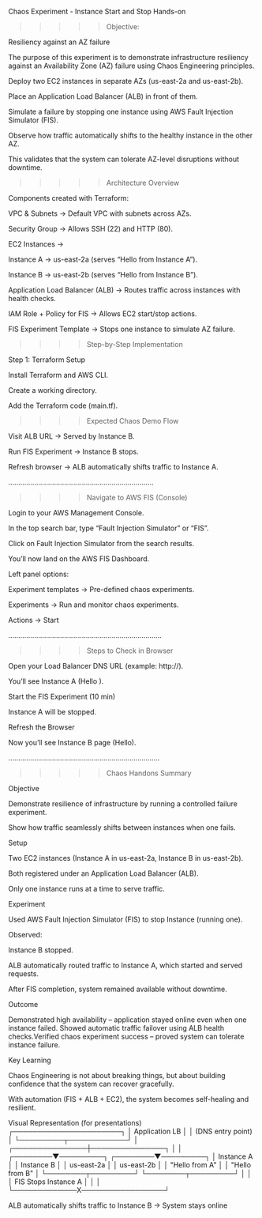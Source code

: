 Chaos Experiment - Instance Start and Stop Hands-on 
 
>>>>> Objective: 

Resiliency against an AZ failure 

 


The purpose of this experiment is to demonstrate infrastructure resiliency against an Availability Zone (AZ) failure using Chaos Engineering principles. 

Deploy two EC2 instances in separate AZs (us-east-2a and us-east-2b). 

Place an Application Load Balancer (ALB) in front of them. 

Simulate a failure by stopping one instance using AWS Fault Injection Simulator (FIS). 

Observe how traffic automatically shifts to the healthy instance in the other AZ. 

This validates that the system can tolerate AZ-level disruptions without downtime. 

 

>>>>> Architecture Overview 

Components created with Terraform: 

VPC & Subnets → Default VPC with subnets across AZs. 

Security Group → Allows SSH (22) and HTTP (80). 

EC2 Instances → 

Instance A → us-east-2a (serves “Hello from Instance A”). 

Instance B → us-east-2b (serves “Hello from Instance B”). 

Application Load Balancer (ALB) → Routes traffic across instances with health checks. 

IAM Role + Policy for FIS → Allows EC2 start/stop actions. 

FIS Experiment Template → Stops one instance to simulate AZ failure. 

 

>>>> Step-by-Step Implementation 

Step 1: Terraform Setup 

Install Terraform and AWS CLI. 

Create a working directory. 

Add the Terraform code (main.tf). 



>>>> Expected Chaos Demo Flow 

Visit ALB URL → Served by Instance B. 

Run FIS Experiment → Instance B stops. 

Refresh browser → ALB automatically shifts traffic to Instance A. 

………………………………………………………………. 

>>>> Navigate to AWS FIS (Console) 

Login to your AWS Management Console. 

In the top search bar, type “Fault Injection Simulator” or “FIS”. 

Click on Fault Injection Simulator from the search results. 

You’ll now land on the AWS FIS Dashboard. 

Left panel options: 

Experiment templates → Pre-defined chaos experiments. 

Experiments → Run and monitor chaos experiments. 

Actions → Start 

………………………………………………………………….. 

>>>> Steps to Check in Browser 

Open your Load Balancer DNS URL (example: http://<ALB-DNS>). 

You’ll see Instance A (Hello ). 

Start the FIS Experiment (10 min) 

Instance A will be stopped. 

Refresh the Browser 

Now you’ll see Instance B page (Hello). 

 

…………………………………………………………………. 

 

>>>>> Chaos Handons Summary 

Objective 

Demonstrate resilience of infrastructure by running a controlled failure experiment. 

Show how traffic seamlessly shifts between instances when one fails. 

Setup 

Two EC2 instances (Instance A in us-east-2a, Instance B in us-east-2b). 

Both registered under an Application Load Balancer (ALB). 

Only one instance runs at a time to serve traffic. 

Experiment 

Used AWS Fault Injection Simulator (FIS) to stop Instance (running one). 

Observed: 

Instance B stopped. 

ALB automatically routed traffic to Instance A, which started and served requests. 

After FIS completion, system remained available without downtime. 

Outcome 
 
Demonstrated high availability – application stayed online even when one instance failed. 
Showed automatic traffic failover using ALB health checks.Verified chaos experiment success – proved system can tolerate instance failure. 
 
Key Learning 

Chaos Engineering is not about breaking things, but about building confidence that the system can recover gracefully. 

With automation (FIS + ALB + EC2), the system becomes self-healing and resilient. 

Visual Representation (for presentations)
                ┌──────────────────────┐
                │   Application LB     │
                │  (DNS entry point)   │
                └─────────┬────────────┘
                          │
          ┌───────────────┼───────────────┐
          │                               │
 ┌────────▼─────────┐            ┌────────▼─────────┐
 │ Instance A        │            │ Instance B        │
 │ us-east-2a        │            │ us-east-2b        │
 │ "Hello from A"    │            │ "Hello from B"    │
 └────────┬─────────┘            └────────┬─────────┘
          │                               │
          │   FIS Stops Instance A        │
          │                               │
          └─────────────X─────────────────┘

 ALB automatically shifts traffic to Instance B
 → System stays online

